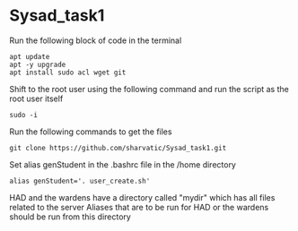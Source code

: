 # Sysad_task1
Run the following block of code in the terminal

```
apt update
apt -y upgrade
apt install sudo acl wget git
```
Shift to the root user using the following command and run the script as the root user itself
```
sudo -i
```
Run the following commands to get the files
```
git clone https://github.com/sharvatic/Sysad_task1.git
```
Set alias genStudent in the .bashrc file in the /home directory 
```
alias genStudent='. user_create.sh'
```
HAD and the wardens have a directory called "mydir" which has all files related to the server
Aliases that are to be run for HAD or the wardens should be run from this directory

